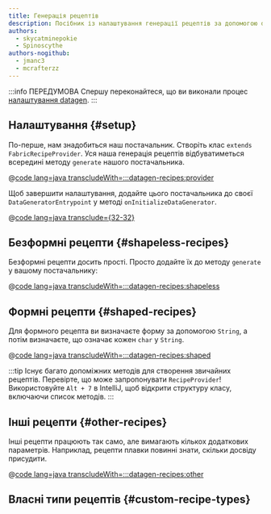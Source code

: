 ```yaml
---
title: Генерація рецептів
description: Посібник із налаштування генерації рецептів за допомогою datagen.
authors:
  - skycatminepokie
  - Spinoscythe
authors-nogithub:
  - jmanc3
  - mcrafterzz
---
```


:::info ПЕРЕДУМОВА
Спершу переконайтеся, що ви виконали процес [налаштування datagen](./setup).
:::

## Налаштування {#setup}

По-перше, нам знадобиться наш постачальник. Створіть клас `extends FabricRecipeProvider`. Уся наша генерація рецептів відбуватиметься всередині методу `generate` нашого постачальника.

@[code lang=java transcludeWith=:::datagen-recipes:provider](@/reference/latest/src/client/java/com/example/docs/datagen/FabricDocsReferenceRecipeProvider.java)

Щоб завершити налаштування, додайте цього постачальника до своєї `DataGeneratorEntrypoint` у методі `onInitializeDataGenerator`.

@[code lang=java transclude={32-32}](@/reference/latest/src/client/java/com/example/docs/datagen/FabricDocsReferenceDataGenerator.java)

## Безформні рецепти {#shapeless-recipes}

Безформні рецепти досить прості. Просто додайте їх до методу `generate` у вашому постачальнику:

@[code lang=java transcludeWith=:::datagen-recipes:shapeless](@/reference/latest/src/client/java/com/example/docs/datagen/FabricDocsReferenceRecipeProvider.java)

## Формні рецепти {#shaped-recipes}

Для формного рецепта ви визначаєте форму за допомогою `String`, а потім визначаєте, що означає кожен `char` у `String`.

@[code lang=java transcludeWith=:::datagen-recipes:shaped](@/reference/latest/src/client/java/com/example/docs/datagen/FabricDocsReferenceRecipeProvider.java)

:::tip
Існує багато допоміжних методів для створення звичайних рецептів. Перевірте, що може запропонувати `RecipeProvider`! Використовуйте `Alt + 7` в IntelliJ, щоб відкрити структуру класу, включаючи список методів.
:::

## Інші рецепти {#other-recipes}

Інші рецепти працюють так само, але вимагають кількох додаткових параметрів. Наприклад, рецепти плавки повинні знати, скільки досвіду присудити.

@[code lang=java transcludeWith=:::datagen-recipes:other](@/reference/latest/src/client/java/com/example/docs/datagen/FabricDocsReferenceRecipeProvider.java)

## Власні типи рецептів {#custom-recipe-types}
